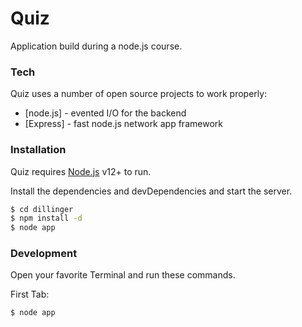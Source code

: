 # Quiz
Application build during a node.js course.

### Tech

Quiz uses a number of open source projects to work properly:
* [node.js] - evented I/O for the backend
* [Express] - fast node.js network app framework

### Installation

Quiz requires [Node.js](https://nodejs.org/) v12+ to run.

Install the dependencies and devDependencies and start the server.

```sh
$ cd dillinger
$ npm install -d
$ node app
```

### Development

Open your favorite Terminal and run these commands.

First Tab:
```sh
$ node app
```